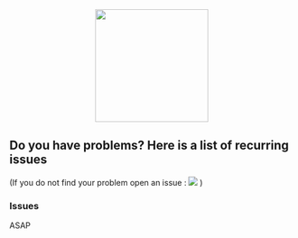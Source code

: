 <div class="image-header" align="center" color="#0094D2">
	<img src="http://imageshack.com/a/img923/3638/nUemDp.png" height="200"/>
</div>

## Do you have problems? Here is a list of recurring issues

(If you do not find your problem open an issue : <a href="https://github.com/RetroBox/Raspberry-pi-Z-Version/issues"><img src="https://img.shields.io/github/issues/RetroBox/Raspberry-pi-Z-Version.svg"></a> )

### Issues

ASAP
